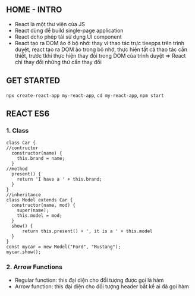 ## HOME - INTRO
* React là một thư viện của JS
* React dùng để build single-page application
* React dcho phép tái sử dụng UI component
* React tạo ra DOM ảo ở bộ nhớ: thay vì thao tác trực tieepps trên trình duyệt, react tạo ra DOM ảo trong bộ nhớ, thực hiện tất cả thao tác cần thiết, trước tkhi thực hiện thay đỏi trong DOM của trình duyệt => React chỉ thay đổi những thứ cần thay đổi
## GET STARTED
`npx create-react-app my-react-app`, `cd my-react-app`, `npm start`
## REACT ES6
### 1. Class
```
class Car {
//contructor
  constructor(name) {
    this.brand = name;
  }
//method
  present() {
    return 'I have a ' + this.brand;
  }
}
//inheritance
class Model extends Car {
  constructor(name, mod) {
    super(name);
    this.model = mod;
  }  
  show() {
      return this.present() + ', it is a ' + this.model
  }
}
const mycar = new Model("Ford", "Mustang");
mycar.show();
```
### 2. Arrow Functions 
* Regular function: this đại diện cho đối tượng được gọi là hàm
* Arrow function: this đại diện cho đối tượng header bất kể ai đã gọi hàm
